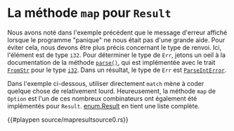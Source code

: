 # La méthode `map` pour `Result`

Nous avons noté dans l'exemple précédent que le message d'erreur affiché lorsque le programme "panique" ne nous était pas d'une grande aide. Pour éviter cela, nous devons être plus précis concernant le type de renvoi. Ici, l'élément est de type `i32`.
Pour déterminer le type de `Err`, jetons un oeil à la documentation de la méthode [`parse()`][parse], qui est implémentée avec le trait [`FromStr`][from_str] pour le type [`i32`][i32]. Dans un résultat, le type de `Err` est [`ParseIntError`][parse_int_error].

Dans l'exemple ci-dessous, utiliser directement `match` mène à coder quelque chose de relativement lourd. Heureusement, la méthode `map` de `Option` est l'un de ces nombreux combinateurs ont également été implémentés pour `Result`. [enum.Result][enum_result] en tient une liste complète.

{{#playpen source/mapresultsource0.rs}}

[parse]: https://doc.rust-lang.org/std/primitive.str.html#method.parse
[from_str]: https://doc.rust-lang.org/std/str/trait.FromStr.html
[i32]: https://doc.rust-lang.org/std/primitive.i32.html
[parse_int_error]: https://doc.rust-lang.org/std/num/struct.ParseIntError.html
[enum_result]: https://doc.rust-lang.org/std/result/enum.Result.html
